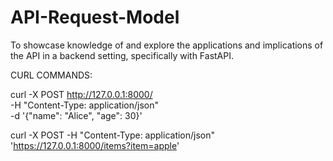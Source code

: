 # API-Request-Model
To showcase knowledge of and explore the applications and implications of the API in a backend setting, specifically with FastAPI.

CURL COMMANDS:

curl -X POST http://127.0.0.1:8000/ \
  -H "Content-Type: application/json" \
  -d '{"name": "Alice", "age": 30}'

curl -X POST -H "Content-Type: application/json" 'https://127.0.0.1:8000/items?item=apple'
